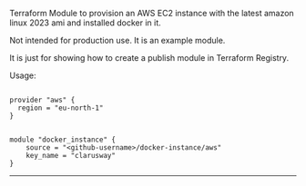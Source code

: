 Terraform Module to provision an AWS EC2 instance with the latest amazon linux 2023 ami and installed docker in it.

Not intended for production use. It is an example module.

It is just for showing how to create a publish module in Terraform Registry.

Usage:

```hcl

provider "aws" {
  region = "eu-north-1"
}


module "docker_instance" {
    source = "<github-username>/docker-instance/aws"
    key_name = "clarusway"
}
```
---